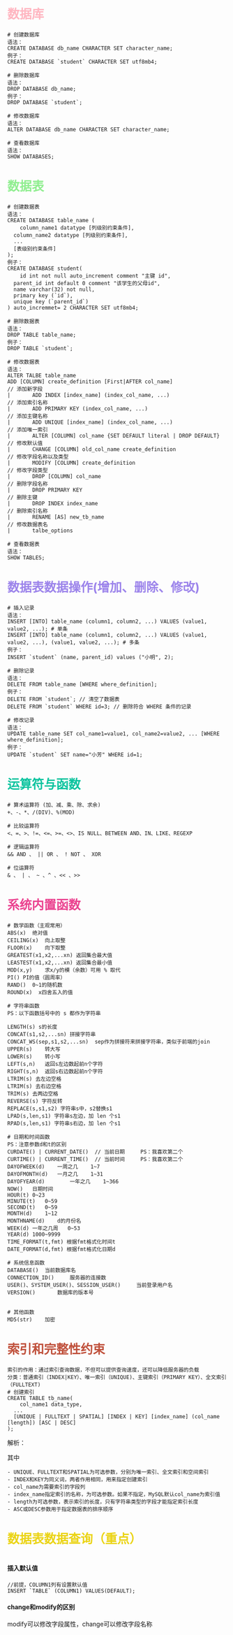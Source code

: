 <h1 style="color: lightpink">数据库</h1>

```mysql
# 创建数据库
语法：
CREATE DATABASE db_name CHARACTER SET character_name;
例子：
CREATE DATABASE `student` CHARACTER SET utf8mb4;

# 删除数据库
语法：
DROP DATABASE db_name;
例子：
DROP DATABASE `student`;

# 修改数据库
语法：
ALTER DATABASE db_name CHARACTER SET character_name;

# 查看数据库
语法：
SHOW DATABASES;

```

<h1 style="color: lightgreen">数据表</h1>

```mysql
# 创建数据表
语法：
CREATE DATABASE table_name (
	column_name1 datatype [列级别约束条件],
  column_name2 datatype [列级别约束条件],
  ...
  [表级别约束条件]
);
例子：
CREATE DATABASE student(
	id int not null auto_increment comment "主键 id",
  parent_id int default 0 comment "该学生的父母id",
  name varchar(32) not null,
  primary key (`id`),
  unique key (`parent_id`)
) auto_incremmet= 2 CHARACTER SET utf8mb4;

# 删除数据表
语法：
DROP TABLE table_name;
例子：
DROP TABLE `student`;

# 修改数据表
语法：
ALTER TALBE table_name
ADD [COLUMN] create_definition [First|AFTER col_name]					// 添加新字段
|		ADD INDEX [index_name] (index_col_name, ...) 							// 添加索引名称
|		ADD PRIMARY KEY (index_col_name, ...)											// 添加主键名称
|		ADD UNIQUE [index_name] (index_col_name, ...) 						// 添加唯一索引
|		ALTER [COLUMN] col_name {SET DEFAULT literal | DROP DEFAULT} // 修改默认值
|		CHANGE [COLUMN] old_col_name create_definition						// 修改字段名称以及类型
|		MODIFY [COLUMN] create_definition													// 修改字段类型
|		DROP [COLUMN] col_name																		// 删除字段名称
|		DROP PRIMARY KEY																					// 删除主键
|		DROP INDEX index_name																			// 删除索引名称
|		RENAME [AS] new_tb_name																		// 修改数据表名
|		talbe_options

# 查看数据表
语法：
SHOW TABLES;
```

<h1 style="color: #9D85EB">数据表数据操作(增加、删除、修改)</h1>

```mysql
# 插入记录
语法：
INSERT [INTO] table_name (column1, column2, ...) VALUES (value1, value2, ...); # 单条
INSERT [INTO] table_name (column1, column2, ...) VALUES (value1, value2, ...), (value1, value2, ...); # 多条
例子：
INSERT `student` (name, parent_id) values ("小明", 2);

# 删除记录
语法：
DELETE FROM table_name [WHERE where_definition];
例子：
DELETE FROM `student`; // 清空了数据表
DELETE FROM `student` WHERE id=3; // 删除符合 WHERE 条件的记录

# 修改记录
语法：
UPDATE table_name SET col_name1=value1, col_name2=value2, ... [WHERE where_definition];
例子：
UPDATE `student` SET name="小芳" WHERE id=1;
```

<h1 style="color: #0BC49F">运算符与函数</h1>

```mysql
# 算术运算符 (加、减、乘、除、求余)
+、-、*、/(DIV)、%(MOD) 

# 比较运算符
<、=、>、!=、<=、>=、<>、IS NULL、BETWEEN AND、IN、LIKE、REGEXP

# 逻辑运算符
&& AND 、 || OR 、 ! NOT 、 XOR

# 位运算符
& 、 | 、 ~ 、^ 、<< 、>>
```



<h1 style="color: #EB4390">系统内置函数</h1>

```mysql
# 数学函数（主观常用）
ABS(x)  绝对值
CEILING(x)	向上取整
FLOOR(x)	向下取整
GREATEST(x1,x2,...xn) 返回集合最大值
LEASTEST(x1,x2,...xn) 返回集合最小值
MOD(x,y)	求x/y的模（余数）可用 % 取代
PI() PI的值（圆周率）
RAND()  0~1的随机数
ROUND(x)  x四舍五入的值

# 字符串函数
PS：以下函数括号中的 s 都作为字符串

LENGTH(s) s的长度
CONCAT(s1,s2,...sn) 拼接字符串
CONCAT_WS(sep,s1,s2,...sn)	sep作为拼接符来拼接字符串，类似于前端的join
UPPER(s)	转大写
LOWER(s)	转小写
LEFT(s,n)	返回s左边数起前n个字符
RIGHT(s,n)	返回s右边数起前n个字符
LTRIM(s) 去左边空格
LTRIM(s) 去右边空格
TRIM(s) 去两边空格
REVERSE(s) 字符反转
REPLACE(s,s1,s2) 字符串s中，s2替换s1
LPAD(s,len,s1) 字符串s左边，加 len 个s1
RPAD(s,len,s1) 字符串s右边，加 len 个s1

# 日期和时间函数
PS：注意参数d和t的区别
CURDATE() | CURRENT_DATE()  // 当前日期		PS：我喜欢第二个
CURTIME() | CURRENT_TIME()  // 当前时间		PS：我喜欢第二个
DAYOFWEEK(d)	一周之几	1~7
DAYOFMONTH(d)	一月之几	1~31
DAYOFYEAR(d)		一年之几	1~366
NOW()	日期时间
HOUR(t)	0~23
MINUTE(t)	0~59
SECOND(t)	0~59
MONTH(d)	1~12
MONTHNAME(d)	d的月份名
WEEK(d)	一年之几周	0~53
YEAR(d)	1000~9999
TIME_FORMAT(t,fmt) 根据fmt格式化时间t
DATE_FORMAT(d,fmt) 根据fmt格式化日期d

# 系统信息函数
DATABASE()	当前数据库名
CONNECTION_ID()		服务器的连接数
USER()、SYSTEM_USER()、SESSION_USER()		当前登录用户名
VERSION()		数据库的版本号


# 其他函数
MD5(str)	加密

```

<h1 style="color: #C0523D">索引和完整性约束</h1>

```mysql
索引的作用：通过索引查询数据，不但可以提供查询速度，还可以降低服务器的负载
分类：普通索引（INDEX|KEY）、唯一索引（UNIQUE)、主键索引（PRIMARY KEY）、全文索引（FULLTEXT)
# 创建索引
CREATE TABLE tb_name(
	col_name1 data_type,
  ...
  [UNIQUE | FULLTEXT | SPATIAL] [INDEX | KEY] [index_name] (col_name [length]) [ASC | DESC]
);
```

解析：

其中

	- UNIQUE、FULLTEXT和SPATIAL为可选参数，分别为唯一索引、全文索引和空间索引
	- INDEX和KEY为同义词，两者作用相同，用来指定创建索引
	- col_name为需要索引的字段列
	- index_name指定索引的名称，为可选参数。如果不指定，MySQL默认col_name为索引值
	- length为可选参数，表示索引的长度，只有字符串类型的字段才能指定索引长度
	- ASC或DESC参数用于指定数据表的排序顺序



<h1 style="color: #EBD416">数据表数据查询（重点）</h1>

```mysql

```













#### 插入默认值

```mysql
//前提，COLUMN1列有设置默认值
INSERT `TABLE` (COLUMN1) VALUES(DEFAULT);
```

 

#### change和modify的区别

modify可以修改字段属性，change可以修改字段名称







